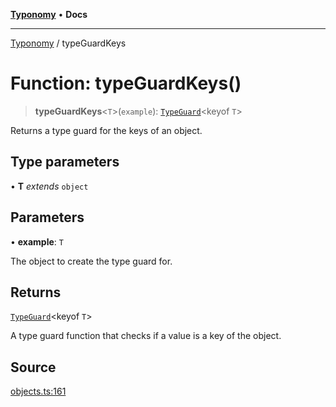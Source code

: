 [**Typonomy**](../README.md) • **Docs**

***

[Typonomy](../globals.md) / typeGuardKeys

# Function: typeGuardKeys()

> **typeGuardKeys**\<`T`\>(`example`): [`TypeGuard`](../type-aliases/TypeGuard.md)\<keyof `T`\>

Returns a type guard for the keys of an object.

## Type parameters

• **T** *extends* `object`

## Parameters

• **example**: `T`

The object to create the type guard for.

## Returns

[`TypeGuard`](../type-aliases/TypeGuard.md)\<keyof `T`\>

A type guard function that checks if a value is a key of the object.

## Source

[objects.ts:161](https://github.com/softcraft-development/typonomy/blob/f77f6002b19dd65199e89540af6d271db08bf123/src/objects.ts#L161)
